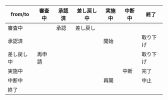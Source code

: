 | from/to | 審査中 | 承認済 | 差し戻し中 | 実施中 | 中断中 | 終了   |
|---------|-----|-----|-------|-----|-----|------|
| 審査中     |     | 承認  | 差し戻し  |     |     |      |
| 承認済     |     |     |       | 開始  |     | 取り下げ |
| 差し戻し中   | 再申請 |     |       |     |     | 取り下げ |
| 実施中     |     |     |       |     | 中断  | 完了   |
| 中断中     |     |     |       | 再開  |     | 中止   |
| 終了      |     |     |       |     |     |      |
